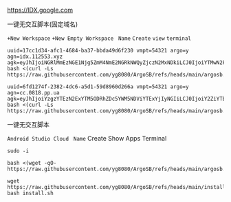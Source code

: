 https://IDX.google.com

一键无交互脚本(固定域名)

```+New Workspace``` ```+New Empty Workspace``` ``` Name```  ```Create``` ```view``` ```terminal```

```
uuid=17cc1d34-afc1-4684-ba37-bbda49d6f230 vmpt=54321 argo=y agn=idx.112553.xyz agk=eyJhIjoiNGRlMmEzNGE1Njg5ZmM4NmE2NGRkNWQyZjczN2MxNDkiLCJ0IjoiYTMwN2FjNDctNzY5OC00OGEzLWFlYWYtZDc4MTA5Y2M4NGM0IiwicyI6Ik16UTBZelkzWkdNdE5qUXlNUzAwTkRnMkxUZ3lPV1V0WldFNE5UWmtNbU16WXpGbCJ9 bash <(curl -Ls https://raw.githubusercontent.com/yg8080/ArgoSB/refs/heads/main/argosb.sh)
```
```
uuid=6fd1274f-2382-4dc6-a5d1-59d8960d266a vmpt=54321 argo=y agn=cc.0818.pp.ua agk=eyJhIjoiYzgzYTEzN2ExYTM5ODRhZDc5YWM5NDViYTExYjIyNGIiLCJ0IjoiY2ZiYTEzODctMWQ5MC00ZGY1LTllYzQtMTVjNDE2ZTM5Njg5IiwicyI6Ik9EUXdOMkU1TldZdFl6Z3pNeTAwT0RVNExUazFaV0l0T1Rjd01UVmpaV0ZpTURGayJ9 bash <(curl -Ls https://raw.githubusercontent.com/yg8080/ArgoSB/refs/heads/main/argosb.sh) 
```
一键无交互脚本

```Android Studio Cloud``` ``` Name```  Create Show Apps Terminal

```
sudo -i
```
```
bash <(wget -qO- https://raw.githubusercontent.com/yg8080/ArgoSB/refs/heads/main/argosb.sh)
```
```
wget https://raw.githubusercontent.com/yg8080/ArgoSB/refs/heads/main/install.sh
bash install.sh
```
